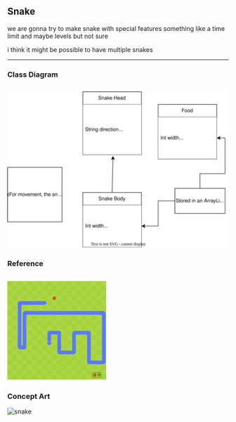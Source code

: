 ## Snake
we are gonna try to make snake with special features something like a time limit and maybe levels but not sure

i think it might be possible to have multiple snakes

---
### Class Diagram
![snake class diagram](snakeclassdiagram-rafid.drawio.svg)
---
### Reference
![snake](https://github.com/banananabusiness/project/blob/main/snake/Images/Snake.png)
---
### Concept Art
![snake]()
